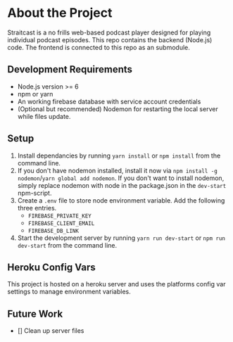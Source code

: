 # About the Project
Straitcast is a no frills web-based podcast player designed for playing individual podcast episodes. This repo contains the backend (Node.js) code. The frontend is connected to this repo as an submodule.

## Development Requirements
- Node.js version >= 6
- npm or yarn
- An working firebase database with service account credentials
- (Optional but recommended) Nodemon for restarting the local server while files update.

## Setup
1. Install dependancies by running `yarn install` or `npm install` from the command line.
2. If you don't have nodemon installed, install it now via `npm install -g nodemon`/`yarn global add nodemon`. If you don't want to install nodemon, simply replace nodemon with node in the package.json in the `dev-start` npm-script.
3. Create a `.env` file to store node environment variable. Add the following three entries.
    - `FIREBASE_PRIVATE_KEY`
    - `FIREBASE_CLIENT_EMAIL`
    - `FIREBASE_DB_LINK`
4. Start the development server by running `yarn run dev-start` or `npm run dev-start` from the command line.

## Heroku Config Vars
This project is hosted on a heroku server and uses the platforms config var settings to manage environment variables.

## Future Work
- [] Clean up server files